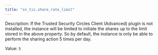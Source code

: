 ```yaml
---
title: "sn_tis.share_rate_limit"
---
```


Description: If the Trusted Security Circles Client (Advanced) plugin is not installed,  the instance will be limited to initiate the shares up to the limit stored in the above property.  So by default, the instance is only be able to perform the sharing action 5 times per day.

Value: `5`